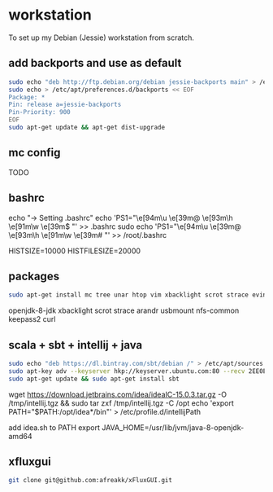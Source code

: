 # workstation

To set up my Debian (Jessie) workstation from scratch.

## add backports and use as default

```bash
sudo echo "deb http://ftp.debian.org/debian jessie-backports main" > /etc/apt/sources.list.d/backports.list
sudo echo > /etc/apt/preferences.d/backports << EOF
Package: *
Pin: release a=jessie-backports
Pin-Priority: 900
EOF
sudo apt-get update && apt-get dist-upgrade
```

## mc config

TODO

## bashrc

echo "-> Setting .bashrc"
echo 'PS1="\e[94m\u \e[39m@ \e[93m\h \e[91m\w \e[39m$ "' >> .bashrc
sudo echo 'PS1="\e[94m\u \e[39m@ \e[93m\h \e[91m\w \e[39m# "' >> /root/.bashrc

HISTSIZE=10000
HISTFILESIZE=20000

## packages

```bash
sudo apt-get install mc tree unar htop vim xbacklight scrot strace evince eog icedove libreoffice git wireshark-gtk build-essential
```
openjdk-8-jdk
xbacklight
scrot
strace
arandr
usbmount
nfs-common
keepass2
curl

## scala + sbt + intellij + java


```bash
sudo echo "deb https://dl.bintray.com/sbt/debian /" > /etc/apt/sources.list.d/sbt.list
sudo apt-key adv --keyserver hkp://keyserver.ubuntu.com:80 --recv 2EE0EA64E40A89B84B2DF73499E82A75642AC823
sudo apt-get update && sudo apt-get install sbt
```

wget https://download.jetbrains.com/idea/ideaIC-15.0.3.tar.gz -O /tmp/intellij.tgz && sudo tar zxf /tmp/intellij.tgz -C /opt
echo 'export PATH="$PATH:/opt/idea*/bin"' > /etc/profile.d/intellijPath

add idea.sh to PATH
export JAVA_HOME=/usr/lib/jvm/java-8-openjdk-amd64

## xfluxgui

```bash
git clone git@github.com:afreakk/xFluxGUI.git
```

